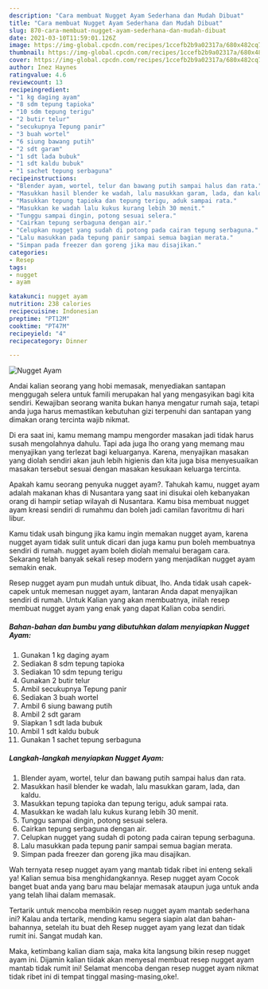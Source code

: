 ```yaml
---
description: "Cara membuat Nugget Ayam Sederhana dan Mudah Dibuat"
title: "Cara membuat Nugget Ayam Sederhana dan Mudah Dibuat"
slug: 870-cara-membuat-nugget-ayam-sederhana-dan-mudah-dibuat
date: 2021-03-10T11:59:01.126Z
image: https://img-global.cpcdn.com/recipes/1ccefb2b9a02317a/680x482cq70/nugget-ayam-foto-resep-utama.jpg
thumbnail: https://img-global.cpcdn.com/recipes/1ccefb2b9a02317a/680x482cq70/nugget-ayam-foto-resep-utama.jpg
cover: https://img-global.cpcdn.com/recipes/1ccefb2b9a02317a/680x482cq70/nugget-ayam-foto-resep-utama.jpg
author: Inez Haynes
ratingvalue: 4.6
reviewcount: 13
recipeingredient:
- "1 kg daging ayam"
- "8 sdm tepung tapioka"
- "10 sdm tepung terigu"
- "2 butir telur"
- "secukupnya Tepung panir"
- "3 buah wortel"
- "6 siung bawang putih"
- "2 sdt garam"
- "1 sdt lada bubuk"
- "1 sdt kaldu bubuk"
- "1 sachet tepung serbaguna"
recipeinstructions:
- "Blender ayam, wortel, telur dan bawang putih sampai halus dan rata."
- "Masukkan hasil blender ke wadah, lalu masukkan garam, lada, dan kaldu."
- "Masukkan tepung tapioka dan tepung terigu, aduk sampai rata."
- "Masukkan ke wadah lalu kukus kurang lebih 30 menit."
- "Tunggu sampai dingin, potong sesuai selera."
- "Cairkan tepung serbaguna dengan air."
- "Celupkan nugget yang sudah di potong pada cairan tepung serbaguna."
- "Lalu masukkan pada tepung panir sampai semua bagian merata."
- "Simpan pada freezer dan goreng jika mau disajikan."
categories:
- Resep
tags:
- nugget
- ayam

katakunci: nugget ayam 
nutrition: 238 calories
recipecuisine: Indonesian
preptime: "PT12M"
cooktime: "PT47M"
recipeyield: "4"
recipecategory: Dinner

---
```



![Nugget Ayam](https://img-global.cpcdn.com/recipes/1ccefb2b9a02317a/680x482cq70/nugget-ayam-foto-resep-utama.jpg)

Andai kalian seorang yang hobi memasak, menyediakan santapan menggugah selera untuk famili merupakan hal yang mengasyikan bagi kita sendiri. Kewajiban seorang  wanita bukan hanya mengatur rumah saja, tetapi anda juga harus memastikan kebutuhan gizi terpenuhi dan santapan yang dimakan orang tercinta wajib nikmat.

Di era  saat ini, kamu memang mampu mengorder masakan jadi tidak harus susah mengolahnya dahulu. Tapi ada juga lho orang yang memang mau menyajikan yang terlezat bagi keluarganya. Karena, menyajikan masakan yang diolah sendiri akan jauh lebih higienis dan kita juga bisa menyesuaikan masakan tersebut sesuai dengan masakan kesukaan keluarga tercinta. 



Apakah kamu seorang penyuka nugget ayam?. Tahukah kamu, nugget ayam adalah makanan khas di Nusantara yang saat ini disukai oleh kebanyakan orang di hampir setiap wilayah di Nusantara. Kamu bisa membuat nugget ayam kreasi sendiri di rumahmu dan boleh jadi camilan favoritmu di hari libur.

Kamu tidak usah bingung jika kamu ingin memakan nugget ayam, karena nugget ayam tidak sulit untuk dicari dan juga kamu pun boleh membuatnya sendiri di rumah. nugget ayam boleh diolah memalui beragam cara. Sekarang telah banyak sekali resep modern yang menjadikan nugget ayam semakin enak.

Resep nugget ayam pun mudah untuk dibuat, lho. Anda tidak usah capek-capek untuk memesan nugget ayam, lantaran Anda dapat menyajikan sendiri di rumah. Untuk Kalian yang akan membuatnya, inilah resep membuat nugget ayam yang enak yang dapat Kalian coba sendiri.

<!--inarticleads1-->

##### Bahan-bahan dan bumbu yang dibutuhkan dalam menyiapkan Nugget Ayam:

1. Gunakan 1 kg daging ayam
1. Sediakan 8 sdm tepung tapioka
1. Sediakan 10 sdm tepung terigu
1. Gunakan 2 butir telur
1. Ambil secukupnya Tepung panir
1. Sediakan 3 buah wortel
1. Ambil 6 siung bawang putih
1. Ambil 2 sdt garam
1. Siapkan 1 sdt lada bubuk
1. Ambil 1 sdt kaldu bubuk
1. Gunakan 1 sachet tepung serbaguna




<!--inarticleads2-->

##### Langkah-langkah menyiapkan Nugget Ayam:

1. Blender ayam, wortel, telur dan bawang putih sampai halus dan rata.
1. Masukkan hasil blender ke wadah, lalu masukkan garam, lada, dan kaldu.
1. Masukkan tepung tapioka dan tepung terigu, aduk sampai rata.
1. Masukkan ke wadah lalu kukus kurang lebih 30 menit.
1. Tunggu sampai dingin, potong sesuai selera.
1. Cairkan tepung serbaguna dengan air.
1. Celupkan nugget yang sudah di potong pada cairan tepung serbaguna.
1. Lalu masukkan pada tepung panir sampai semua bagian merata.
1. Simpan pada freezer dan goreng jika mau disajikan.




Wah ternyata resep nugget ayam yang mantab tidak ribet ini enteng sekali ya! Kalian semua bisa menghidangkannya. Resep nugget ayam Cocok banget buat anda yang baru mau belajar memasak ataupun juga untuk anda yang telah lihai dalam memasak.

Tertarik untuk mencoba membikin resep nugget ayam mantab sederhana ini? Kalau anda tertarik, mending kamu segera siapin alat dan bahan-bahannya, setelah itu buat deh Resep nugget ayam yang lezat dan tidak rumit ini. Sangat mudah kan. 

Maka, ketimbang kalian diam saja, maka kita langsung bikin resep nugget ayam ini. Dijamin kalian tiidak akan menyesal membuat resep nugget ayam mantab tidak rumit ini! Selamat mencoba dengan resep nugget ayam nikmat tidak ribet ini di tempat tinggal masing-masing,oke!.

